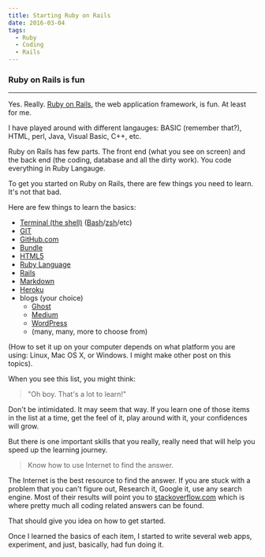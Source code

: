 ```yaml
---
title: Starting Ruby on Rails
date: 2016-03-04
tags:
  - Ruby
  - Coding
  - Rails
---
```


### Ruby on Rails is fun

***

Yes. Really. [Ruby on Rails](http://rubyonrails.org/), the web application framework, is fun. At least for me.

I have played around with different langauges: BASIC (remember that?), HTML, perl, Java, Visual Basic, C++, etc.

Ruby on Rails has few parts. The front end (what you see on screen) and the back end (the coding, database and all the dirty work). You code everything in Ruby Langauge.

To get you started on Ruby on Rails, there are few things you need to learn. It's not that bad.

Here are few things to learn the basics:

  * [Terminal (the shell)](https://en.wikipedia.org/wiki/Shell_%28computing%29) ([Bash](http://tldp.org/LDP/Bash-Beginners-Guide/html/)/[zsh](http://zsh.sourceforge.net/)/etc)
  * [GIT](http://www.git-scm.com/)
  * [GitHub.com](https://github.com/)
  * [Bundle](http://bundler.io/)
  * [HTML5](http://www.w3schools.com/html/html5_intro.asp)
  * [Ruby Language](https://www.ruby-lang.org/en/)
  * [Rails](http://rubyonrails.org/)
  * [Markdown](https://github.com/adam-p/markdown-here/wiki/Markdown-Cheatsheet)
  * [Heroku](https://www.heroku.com)
  * blogs (your choice)
    * [Ghost](https://ghost.org)
    * [Medium](https://medium.com)
    * [WordPress](https://wordpress.com/)
    * (many, many, more to choose from)

(How to set it up on your computer depends on what platform  you are using: Linux, Mac OS X, or Windows. I might make other post on this topics).

When you see this list, you might think:

 >"Oh boy. That's a lot to learn!"

Don't be intimidated. It may seem that way. If you learn one of those items in the list at a time, get the feel of it, play around with it, your confidences will grow.

But there is one important skills that you really, really need that will help you speed up the learning journey.

> Know how to use Internet to find the answer.

The Internet is the best resource to find the answer. If you are stuck with a problem that you can't figure out, Research it, Google it, use any search engine. Most of their results will point you to [stackoverflow.com](http://stackoverflow.com/) which is where pretty much all coding related answers can be found.

That should give you idea on how to get started.

Once I learned the basics of each item, I started to write several web apps, experiment, and just, basically, had fun doing it.
